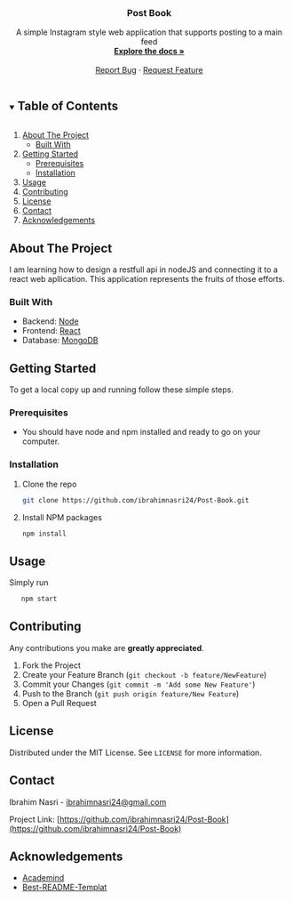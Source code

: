 <!-- PROJECT LOGO -->
<br />
<p align="center">

  <h3 align="center">Post Book</h3>

  <p align="center">
    A simple Instagram style web application that supports posting to a main feed
    <br />
    <a href="https://github.com/ibrahimnasri24/Post-Book"><strong>Explore the docs »</strong></a>
    <br />
    <br />
    <a href="https://github.com/ibrahimnasri24/Post-Book/issues">Report Bug</a>
    ·
    <a href="https://github.com/ibrahimnasri24/Post-Book/issues">Request Feature</a>
  </p>
</p>

<!-- TABLE OF CONTENTS -->
<details open="open">
  <summary><h2 style="display: inline-block">Table of Contents</h2></summary>
  <ol>
    <li>
      <a href="#about-the-project">About The Project</a>
      <ul>
        <li><a href="#built-with">Built With</a></li>
      </ul>
    </li>
    <li>
      <a href="#getting-started">Getting Started</a>
      <ul>
        <li><a href="#prerequisites">Prerequisites</a></li>
        <li><a href="#installation">Installation</a></li>
      </ul>
    </li>
    <li><a href="#usage">Usage</a></li>
    <li><a href="#contributing">Contributing</a></li>
    <li><a href="#license">License</a></li>
    <li><a href="#contact">Contact</a></li>
    <li><a href="#acknowledgements">Acknowledgements</a></li>
  </ol>
</details>

<!-- ABOUT THE PROJECT -->

## About The Project

<!-- [![Product Name Screen Shot][product-screenshot]](https://example.com) -->

I am learning how to design a restfull api in nodeJS and connecting it to a react web apllication. This application represents the fruits of those efforts.

### Built With

- Backend: [Node](https://nodejs.org/en/)
- Frontend: [React](https://reactjs.org/)
- Database: [MongoDB](https://www.mongodb.com/)

<!-- GETTING STARTED -->

## Getting Started

To get a local copy up and running follow these simple steps.

### Prerequisites

- You should have node and npm installed and ready to go on your computer.

### Installation

1. Clone the repo
   ```sh
   git clone https://github.com/ibrahimnasri24/Post-Book.git
   ```
2. Install NPM packages
   ```sh
   npm install
   ```

<!-- USAGE EXAMPLES -->

## Usage

Simply run

```sh
   npm start
```

<!-- CONTRIBUTING -->

## Contributing

Any contributions you make are **greatly appreciated**.

1. Fork the Project
2. Create your Feature Branch (`git checkout -b feature/NewFeature`)
3. Commit your Changes (`git commit -m 'Add some New Feature'`)
4. Push to the Branch (`git push origin feature/New Feature`)
5. Open a Pull Request

<!-- LICENSE -->

## License

Distributed under the MIT License. See `LICENSE` for more information.

<!-- CONTACT -->

## Contact

Ibrahim Nasri - ibrahimnasri24@gmail.com

Project Link: [https://github.com/ibrahimnasri24/Post-Book](https://github.com/ibrahimnasri24/Post-Book)

<!-- ACKNOWLEDGEMENTS -->

## Acknowledgements

- [Academind](https://academind.com/)
- [Best-README-Templat](https://github.com/othneildrew/Best-README-Template)

<!-- MARKDOWN LINKS & IMAGES -->
<!-- https://www.markdownguide.org/basic-syntax/#reference-style-links -->

[contributors-shield]: https://img.shields.io/github/contributors/github_username/repo.svg?style=for-the-badge
[contributors-url]: https://github.com/github_username/repo_name/graphs/contributors
[forks-shield]: https://img.shields.io/github/forks/github_username/repo.svg?style=for-the-badge
[forks-url]: https://github.com/github_username/repo_name/network/members
[stars-shield]: https://img.shields.io/github/stars/github_username/repo.svg?style=for-the-badge
[stars-url]: https://github.com/github_username/repo_name/stargazers
[issues-shield]: https://img.shields.io/github/issues/github_username/repo.svg?style=for-the-badge
[issues-url]: https://github.com/github_username/repo_name/issues
[license-shield]: https://img.shields.io/github/license/github_username/repo.svg?style=for-the-badge
[license-url]: https://github.com/github_username/repo_name/blob/master/LICENSE.txt
[linkedin-shield]: https://img.shields.io/badge/-LinkedIn-black.svg?style=for-the-badge&logo=linkedin&colorB=555
[linkedin-url]: https://linkedin.com/in/github_username
